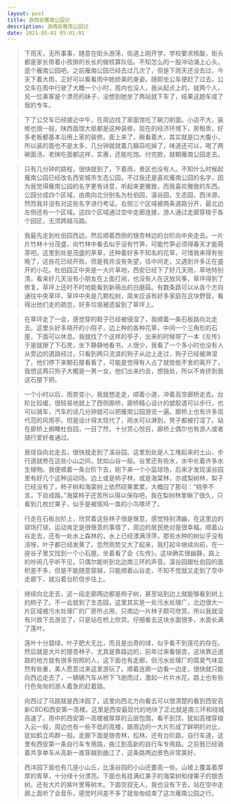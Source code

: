 ```yaml
---
layout: post
title: 游西安雁南公园记
description: 游西安雁南公园记
date: 2021-05-01 05:01:01
---
```


> 下雨天，无所事事，随意在街头游荡，街道上刚开学，学校要求核酸，街头都是家长带着小孩排的长长的做核算队伍。不知怎么的一股冲动涌上心头，逛个雁南公园吧。之前雁南公园已经去过几次了，但是下雨天还没去过，今天下着大雨，正好可以看看雨中她娇美的身姿。随即坐公车便赶了过去。公交车在雨中行驶了大概一个小时，周内也没人，我从起点上的，就两个人，另一位乘客是个漂亮的妹子，没想到她坐了两站就下车了，结果这趟车成了我的专车。

> 下了公交车已经接近中午，在周边找了家面馆吃了碗刀削面。小店不大，装修也很一般，陕西面馆大抵都是这种装修，现在的经济环境下，房租贵，好多老板都基本沿用上家的装修。面上来了，碗看着大，其实就是口大腹小，所以装的面也不是太多，几分钟就就着几瓣蒜吃掉了，味道还可以，喝了两碗面汤，老陕吃面都这样，实惠，还能吃饱。付完款，就朝雁南公园走去。

> 只有几分钟的路程，很快就到了，下着雨，景区也没有人。不知什么时候起雁南公园已经改名西安城市生态公园，不过我还是喜欢雁南公园的名字，因为我觉得雁南公园的名字更有诗意，听起来更雅致，而我喜欢雅致的东西。 公园分成四个区域，由南向北分别名为杜伯园，溪谷园，生态园，西沣源，然而我并没有对这些名字进行考证。右侧三个区域被两条道路分开，最北边左侧还有一个区域。这四个区域通过空中走廊连接，游人通过走廊穿梭于各个园区，无须跨越马路。

> 我最先走到杜伯园西边，然后顺着西侧的银杏林边的台阶向中央走去。一片片竹林十分茂盛，向竹林中看去似乎没有竹笋，可能竹笋必须得春天才能萌芽吧。这里到处是茂盛的茅草，还种着好多不知名的花草，可惜我来得有些晚了，这些花已经开败。但是我并没有失望，往中间走，又遇到许多正在盛开的小花。杜伯园正中央是一大片草地，西安已经下了好几天雨，草地特别清，看来好几天没有小朋友在上面打闹，也没有人在这放风筝，草坪得到了修复。草坪上还时不时地能看到新萌出的白磨菇。有数条路可以从各个方向通往中央草坪，草坪中央是几颗松树，周末应该有好多家庭在这块野营，看得出他们走的疏忽，好多垃圾被遗留到了草坪上。

> 在草坪走了一会，感觉穿的鞋子已经被侵湿了，我顺着一条石板路向北走去。这里头好多隔开的小院子，边上种的各种花草，中间一个三角形的石屋，下面可以休息。我就找了个这样的亭子，出来的时候带了一本《左传》于是就擦了下石凳，坐下静静地看书。人很少，我看了一个多小时也没有人从旁边的道路经过，只看到两只流浪的狗子从边上走过，狗子已经被淋湿了，他们停下来朝石屋看看了，可能是觉得有人占了就依依不舍的离开了，我想这两只狗子大概是一男一女，他们出来约会，想独处，所以不肯挤到我这石屋下把。

> 一个小时以后，雨势变小，我就想走走，顺着小道，冲着高空廊桥走去。台阶比较缓，很轻易地就上了西侧廊桥，廊桥精心设计的塑胶道可以步行，也可以骑车，汽车的话几分钟就可以把雁南公园游览一遍。廊桥上也有许多现代范的风雨亭，但是设计得太现代了，雨水可以淋到，凳子都被打湿了。站在廊桥上俯瞰杜伯园，一目了然，十分赏心悦目，廊桥上偶尔也有游人或者骑行爱好者通过。

> 我径自向北走去，很快就走到了溪谷园。这里到处是人工堆起来的土山，步行道就修在这些小山之间，犹如山谷一般。谷里还有些水，水中长着许多水生植物。我便顺着一条台阶下去，刚下来一个小篮球场，后来才发现溪谷园里有好几个这种运动场。边上或是柿子林，或是海棠林，亦或梨树林，梨子已经没有了，柿子树和海棠树上依然硕果累累，大概应了那句：“桃李不言，下自成蹊。”海棠柿子还苦所以得以保存吧，我在梨树林里瞅了很久，只看到几枚烂果子，似乎是被斑鸠一类的小鸟啄坏了。

> 行走在石板台阶上，欣赏着这些林子很是惬意，感觉特别清幽，在这里边的球场打球，运动肯定是很惬意的事情了，周边的居民绝对是很幸福。顺着山谷走去，还有一处水上森林的，水上已经漂满浮萍，那些水种的树似乎没有活呀，叶子都已经发黄了。忽然雨势又大了起来，我打起伞继续向前，在一座谷子里又找到一个小石屋。坐着看了会《左传》，这块确实很幽静，路上的吵闹几乎听不见，只偶尔能听到北边南三环的声音。溪谷园跟杜伯园的面积差不多，但是不能随意穿越，只能顺着山谷走，不知不觉就又走到了空中走廊下，就沿着台阶信步往上。

> 继续向北走去，这一段走廊两边都是柿子树，甚至站到边上就能够看到树上的柿子了。不一会就到了生态园，这里其实是一处污水处理厂，北边很大一片区域被污水处理厂的厂房所占用，只南边一片林子颇可欣赏。所以我就没有兴致下去游览了，只是站在桥上欣赏。仔细看去这块水面很多，水面长满了莲叶。

> 莲叶十分碧绿，叶子肥大无比，而且是出奇的绿，似乎看不到莲花的存在。然后就是大片的银杏林子，尤其是靠路边的，前年过来看银杏，这块靠近道路的地方就有很多拍照的人，这下面也有走廊，但污水处理厂的腐臭气味显然有些重，美人愿意过来这里游玩了。顺着连廊一边看一边走，很快就只能向西边走去了，一辆辆汽车从桥下飞驰而过，激起一片片水花，路上也有些行色匆匆的游人着急的赶着路。

> 向西过了马路就是西沣园了，这里向西北方向看去可以很清楚的看到西安高新CBD和西安第一高楼。这里是西安最现代的地块了正北就是南三环和绕城高速了。雨中的西安第一高楼被厚厚的云层包围，看不到顶，犹如高楼穿梭入云一般，周边也有一些不低的高楼，跟周边的一大片形成了鲜明的对比，犹如鹤立鸡群一般。走廊下面是银杏林，松林。还有台阶路，自行车道，这里有西安第一条自行车专用路，曲江到高新的自行车专用路。之前我已经骑着共享单车从高新一直穿越到曲江了，这条路两边景色非常美好。

> 西沣园下面也有几座小山丘，比溪谷园的小山还要高一些。山坡上覆盖着厚厚的青草，十分绿十分漂亮。下面也有挂满红果子的海棠树和绿果子的银杏树。还有大片的紫叶里等树木。下面空寂无人，我也没有下去，站在空中走廊上面听了会音乐，感觉时间差不多了就匆匆结束了这次雁南公园之行。